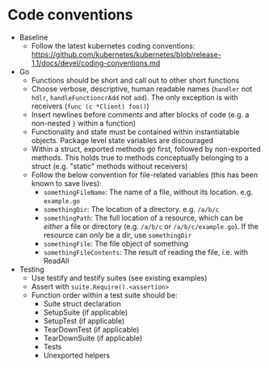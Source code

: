 # Code conventions

  - Baseline
    - Follow the latest kubernetes coding conventions: https://github.com/kubernetes/kubernetes/blob/release-1.1/docs/devel/coding-conventions.md
  - Go
    - Functions should be short and call out to other short functions
    - Choose verbose, descriptive, human readable names (`handler` not `hdlr`, `handleFunctioncrAdd` not `add`). The only exception is with receivers (`func (c *Client) foo()`)
    - Insert newlines before comments and after blocks of code (e.g. a non-nested `}` within a function)
    - Functionality and state must be contained within instantiatable objects. Package level state variables are discouraged
    - Within a struct, exported methods go first, followed by non-exported methods. This holds true to methods conceptually belonging to a struct (e.g. "static" methods without receivers)
    - Follow the below convention for file-related variables (this has been known to save lives):
      - `somethingFileName`: The name of a file, without its location. e.g. `example.go`
      - `somethingDir`: The location of a directory. e.g. `/a/b/c`
      - `somethingPath`: The full location of a resource, which can be _either_ a file or directory (e.g. `/a/b/c` or `/a/b/c/example.go`). If the resource can _only_ be a dir, use `somethingDir`
      - `somethingFile`: The file object of something
      - `somethingFileContents`: The result of reading the file, i.e. with ReadAll
  - Testing
    - Use testify and testify suites (see existing examples)
    - Assert with `suite.Require().<assertion>`
    - Function order within a test suite should be:
      - Suite struct declaration
      - SetupSuite (if applicable)
      - SetupTest (if applicable)
      - TearDownTest (if applicable)
      - TearDownSuite (if applicable)
      - Tests
      - Unexported helpers
